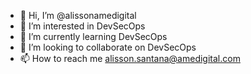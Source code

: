 - 👋 Hi, I’m @alissonamedigital
- 👀 I’m interested in DevSecOps
- 🌱 I’m currently learning DevSecOps
- 💞️ I’m looking to collaborate on DevSecOps
- 📫 How to reach me alisson.santana@amedigital.com

<!---
alissonamedigital/alissonamedigital is a ✨ special ✨ repository because its `README.md` (this file) appears on your GitHub profile.
You can click the Preview link to take a look at your changes.
--->
